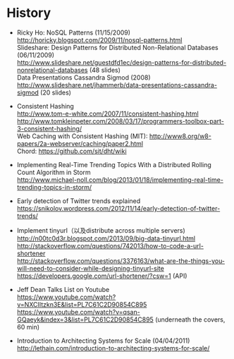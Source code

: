 # History

* Ricky Ho: NoSQL Patterns (11/15/2009)
<br>http://horicky.blogspot.com/2009/11/nosql-patterns.html
<br>Slideshare: Design Patterns for Distributed Non-Relational Databases (06/11/2009)
<br>http://www.slideshare.net/guestdfd1ec/design-patterns-for-distributed-nonrelational-databases (48 slides)
<br>Data Presentations Cassandra Sigmod (2008)
<br>http://www.slideshare.net/jhammerb/data-presentations-cassandra-sigmod (20 slides)

* Consistent Hashing
<br>http://www.tom-e-white.com/2007/11/consistent-hashing.html 
<br>http://www.tomkleinpeter.com/2008/03/17/programmers-toolbox-part-3-consistent-hashing/
<br>Web Caching with Consistent Hashing (MIT): http://www8.org/w8-papers/2a-webserver/caching/paper2.html
<br>Chord: https://github.com/sit/dht/wiki

* Implementing Real-Time Trending Topics With a Distributed Rolling Count Algorithm in Storm
<br>http://www.michael-noll.com/blog/2013/01/18/implementing-real-time-trending-topics-in-storm/

* Early detection of Twitter trends explained
<br>https://snikolov.wordpress.com/2012/11/14/early-detection-of-twitter-trends/

* Implement tinyurl（以及distribute across multiple servers) 
<br>http://n00tc0d3r.blogspot.com/2013/09/big-data-tinyurl.html 
<br>http://stackoverflow.com/questions/742013/how-to-code-a-url-shortener 
<br>http://stackoverflow.com/questions/3376163/what-are-the-things-you-will-need-to-consider-while-designing-tinyurl-site 
<br>https://developers.google.com/url-shortener/?csw=1 (API)

* Jeff Dean Talks List on Youtube
<br>https://www.youtube.com/watch?v=NXCIItzkn3E&list=PL7C61C2D90854C895
<br>https://www.youtube.com/watch?v=qsan-GQaeyk&index=3&list=PL7C61C2D90854C895 (underneath the covers, 60 min)

* Introduction to Architecting Systems for Scale (04/04/2011)
<br>http://lethain.com/introduction-to-architecting-systems-for-scale/






